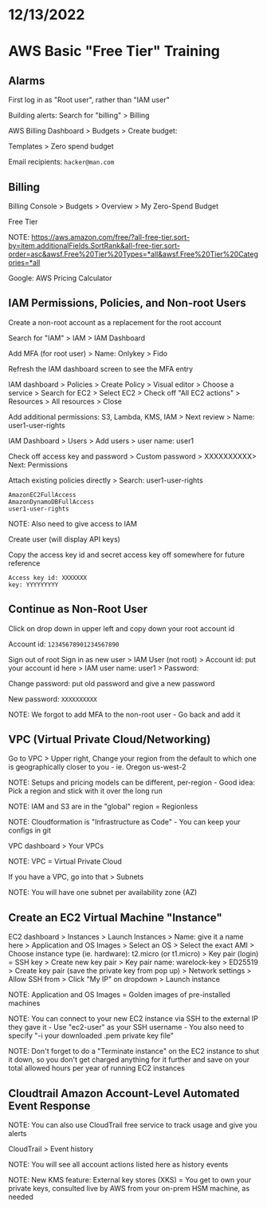 # 12/13/2022

# AWS Basic "Free Tier" Training

## Alarms

First log in as "Root user", rather than "IAM user"

Building alerts: Search for "billing" > Billing

AWS Billing Dashboard > Budgets > Create budget:

Templates > Zero spend budget

Email recipients: ```hacker@man.com```

## Billing

Billing Console > Budgets > Overview > My Zero-Spend Budget

Free Tier

NOTE: https://aws.amazon.com/free/?all-free-tier.sort-by=item.additionalFields.SortRank&all-free-tier.sort-order=asc&awsf.Free%20Tier%20Types=*all&awsf.Free%20Tier%20Categories=*all

Google: AWS Pricing Calculator

## IAM Permissions, Policies, and Non-root Users

Create a non-root account as a replacement for the root account

Search for "IAM" > IAM > IAM Dashboard

Add MFA (for root user) > Name: Onlykey > Fido

Refresh the IAM dashboard screen to see the MFA entry

IAM dashboard > Policies > Create Policy > Visual editor > Choose a service > Search for EC2 > Select EC2 > Check off "All EC2 actions" > Resources > All resources > Close

Add additional permissions: S3, Lambda, KMS, IAM > Next review > Name: user1-user-rights

IAM Dashboard > Users > Add users > user name: user1

Check off access key and password > Custom password > XXXXXXXXXX> Next: Permissions

Attach existing policies directly > Search: user1-user-rights

```
AmazonEC2FullAccess
AmazonDynamoDBFullAccess 
user1-user-rights
```

NOTE: Also need to give access to IAM

Create user (will display API keys)

Copy the access key id and secret access key off somewhere for future reference

```
Access key id: XXXXXXX
key: YYYYYYYYY
```

## Continue as Non-Root User

Click on drop down in upper left and copy down your root account id

Account id: ```12345678901234567890```

Sign out of root
Sign in as new user > IAM User (not root) > Account id: put your account id here > IAM user name: user1 > Password: 

Change password: put old password and give a new password

New password: ```XXXXXXXXXX```

NOTE: We forgot to add MFA to the non-root user - Go back and add it

## VPC (Virtual Private Cloud/Networking)

Go to VPC > Upper right, Change your region from the default to which one is geographically closer to you - ie. Oregon us-west-2

NOTE: Setups and pricing models can be different, per-region - Good idea: Pick a region and stick with it over the long run

NOTE: IAM and S3 are in the "global" region = Regionless

NOTE: Cloudformation is "Infrastructure as Code" - You can keep your configs in git

VPC dashboard > Your VPCs

NOTE: VPC = Virtual Private Cloud

If you have a VPC, go into that > Subnets

NOTE: You will have one subnet per availability zone (AZ)

## Create an EC2 Virtual Machine "Instance"

EC2 dashboard > Instances > Launch Instances > Name: give it a name here > Application and OS Images > Select an OS > Select the exact AMI > Choose instance type (ie. hardware): t2.micro (or t1.micro) > Key pair (login) = SSH key > Create new key pair > Key pair name: warelock-key > ED25519 > Create key pair (save the private key from pop up) > Network settings > Allow SSH from > Click "My IP" on dropdown > Launch instance

NOTE: Application and OS Images = Golden images of pre-installed machines

NOTE: You can connect to your new EC2 instance via SSH to the external IP they gave it - Use "ec2-user" as your SSH username - You also need to specify "-i your downloaded .pem private key file"

NOTE: Don't forget to do a "Terminate instance" on the EC2 instance to shut it down, so you don't get charged anything for it further and save on your total allowed hours per year of running EC2 instances

## Cloudtrail Amazon Account-Level Automated Event Response

NOTE: You can also use CloudTrail free service to track usage and give you alerts

CloudTrail > Event history

NOTE: You will see all account actions listed here as history events

NOTE: New KMS feature: External key stores (XKS) = You get to own your private keys, consulted live by AWS from your on-prem HSM machine, as needed

